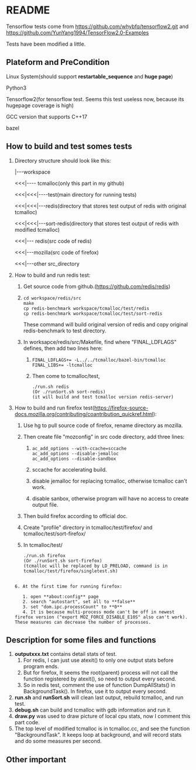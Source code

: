 # README
Tensorflow tests come from https://github.com/whybfq/tensorflow2.git and https://github.com/YunYang1994/TensorFlow2.0-Examples

Tests have been modified a little.

## Plateform and PreCondition
Linux System(should support **restartable_sequence** and **huge page**)

Python3

Tensorflow2(for tensorflow test. Seems this test useless now, because its hugepage coverage is high)

GCC version that supports C++17

bazel

## How to build and test somes tests

1. Directory structure should look like this:

   |---workspace

   <<<|---- tcmalloc(only this part in my github)

   <<<|<<<|----test(main directory for running tests)

   <<<|<<<|---redis(directory that stores test output of redis with original tcmalloc)

   <<<|<<<|---sort-redis(directory that stores test output of redis with modified tcmalloc)

   <<<|--- redis(src code of redis)

   <<<|---mozilla(src code of firefox)

   <<<|---other src_directory

2. How to build and run redis test:

   1. Get source code from github.(https://github.com/redis/redis)

   2. ```
      cd workspace/redis/src
      make
      cp redis-benchmark workspace/tcmalloc/test/redis
      cp redis-benchmark workspace/tcmalloc/test/sort-redis
      ```

      These command will build original version of redis and copy original redis-benchmark to test directory.

   3. In worksapce/redis/src/Makefile, find where "FINAL_LDFLAGS" defines, then add two lines here:

      1. ```
         FINAL_LDFLAGS+= -L../../tcmalloc/bazel-bin/tcmalloc
         FINAL_LIBS+= -ltcmalloc
         ```

      2. Then come to tcmalloc/test, 

         ```
         ./run.sh redis
         (Or ./runSort.sh sort-redis)
         (it will build and test tcmalloc version redis-server)
         ```

3. How to build and run firefox test(https://firefox-source-docs.mozilla.org/contributing/coantribution_quickref.html):

   1. Use hg to pull source code of firefox, rename directory as mozilla.

   2. Then create file "mozconfig" in src code directory, add three lines:

      1. ```
         ac_add_options --with-ccache=sccache
         ac_add_options --disable-jemalloc
         ac_add_options --disable-sandbox
         ```

      2. sccache for accelerating build.

      3. disable jemalloc for replacing tcmalloc, otherwise tcmalloc can't work.

      4. disable sanbox, otherwise program will have no access to create output file.

   3. Then build firefox according to official doc.

   4. Create "profile" directory in tcmalloc/test/firefox/ and tcmalloc/test/sort-firefox/

   5. In tcmalloc/test/

      ```
      ./run.sh firefox
      (Or ./runSort.sh sort-firefox) 
      (tcmalloc will be replaced by LD_PRELOAD, command is in tcmalloc/test/firefox/singletest.sh)
      ```
   ```
   
   6. At the first time for running firefox:
   
      1. open **about:config** page
      2. search "autostart", set all to **false** 
      3. set "dom.ipc.processCount" to **0**
      4. It is because multi-process mode can't be off in newest firefox version ("export MOZ_FORCE_DISABLE_E10S" also can't work). These measures can decrease the number of processes.
   ```

## Description for some files and functions
1. **outputxxx.txt** contains detail stats of test.
   1. For redis, I can just use atexit() to only one output stats before program ends.
   2. But for firefox, It seems the root(parent) process will not call the function registered by atexit(), so need to output every second.
   3. So in redis test, comment the use of function DumpAllStats() in BackgroundTask(). In firefox, use it to output every second.
2. **run.sh** and **runSort.sh** will clean last output, rebuild tcmalloc, and run test.
3. **debug.sh** can build and tcmalloc with gdb information and run it.
4. **draw.py** was used to draw picture of local cpu stats, now I comment this part code.
5. The top level of modified tcmalloc is in tcmalloc.cc, and see the function "BackgroundTask". It keeps loop at background, and will record stats and do some measures per second.

## Other important
